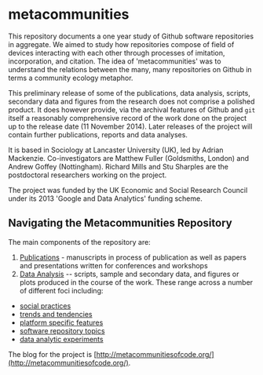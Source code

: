 metacommunities
===============


This repository documents a one year study of Github software repositories in aggregate. We aimed to study how repositories compose of field of devices interacting with each other through processes of imitation, incorporation, and citation. The idea of 'metacommunities' was to understand the relations between the many, many repositories on Github in terms a community ecology metaphor. 

This preliminary release of some of the publications, data analysis, scripts, secondary data and figures from the research does not comprise a polished product. It does however provide, via the archival features of Github and `git` itself a reasonably comprehensive record of the work done on the project up to the release date (11 November 2014). Later releases of the project will contain further publications, reports and data analyses. 


It is based in Sociology at Lancaster University (UK), led by Adrian Mackenzie. Co-investigators are Matthew Fuller (Goldsmiths, London) and Andrew Goffey (Nottingham). Richard Mills  and Stu Sharples are the postdoctoral researchers working on the project. 

The project was funded by the UK Economic and Social Research Council under its 2013 'Google and Data Analytics' funding scheme. 

## Navigating the Metacommunities Repository

The main components of the repository are:
1. [Publications](publications) - manuscripts in process of publication as well as papers and presentations written for conferences and workshops
2. [Data Analysis](data_analysis) -- scripts, sample and secondary data, and figures or plots produced in the course of the work. These range across a number of different foci including:
- [social practices](data_analysis/github_social_practices/)
- [trends and tendencies](data_analysis/github_time)
- [platform specific features](data_analysis/github_platform/)
- [software repository topics](data_analysis/github_repository_topics/)
- [data analytic experiments](data_analysis/github_data_infrastructures/)

The blog for the project is [http://metacommunitiesofcode.org/](http://metacommunitiesofcode.org/).
